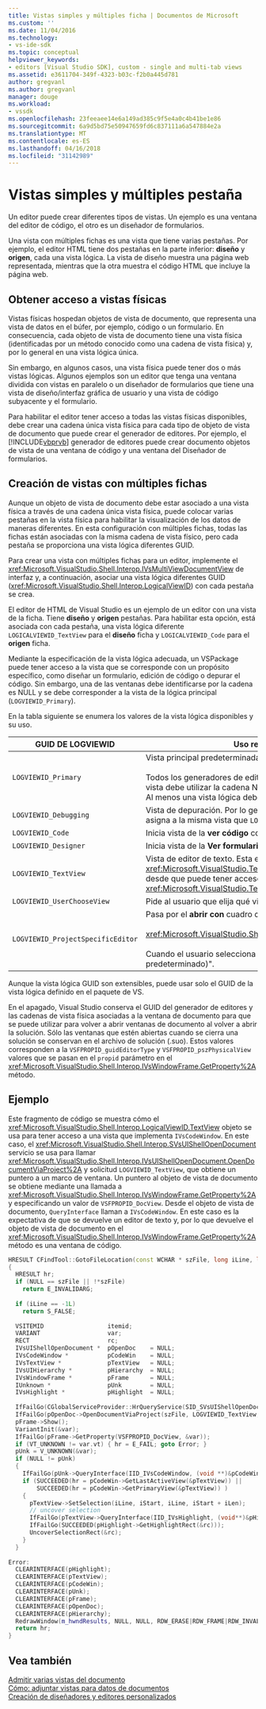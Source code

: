 ```yaml
---
title: Vistas simples y múltiples ficha | Documentos de Microsoft
ms.custom: ''
ms.date: 11/04/2016
ms.technology:
- vs-ide-sdk
ms.topic: conceptual
helpviewer_keywords:
- editors [Visual Studio SDK], custom - single and multi-tab views
ms.assetid: e3611704-349f-4323-b03c-f2b0a445d781
author: gregvanl
ms.author: gregvanl
manager: douge
ms.workload:
- vssdk
ms.openlocfilehash: 23feeaee14e6a149ad385c9f5e4a0c4b41be1e86
ms.sourcegitcommit: 6a9d5bd75e50947659fd6c837111a6a547884e2a
ms.translationtype: MT
ms.contentlocale: es-ES
ms.lasthandoff: 04/16/2018
ms.locfileid: "31142989"
---
```

# <a name="single-and-multi-tab-views"></a>Vistas simples y múltiples pestaña
Un editor puede crear diferentes tipos de vistas. Un ejemplo es una ventana del editor de código, el otro es un diseñador de formularios.  
  
 Una vista con múltiples fichas es una vista que tiene varias pestañas. Por ejemplo, el editor HTML tiene dos pestañas en la parte inferior: **diseño** y **origen**, cada una vista lógica. La vista de diseño muestra una página web representada, mientras que la otra muestra el código HTML que incluye la página web.  
  
## <a name="accessing-physical-views"></a>Obtener acceso a vistas físicas  
 Vistas físicas hospedan objetos de vista de documento, que representa una vista de datos en el búfer, por ejemplo, código o un formulario. En consecuencia, cada objeto de vista de documento tiene una vista física (identificadas por un método conocido como una cadena de vista física) y, por lo general en una vista lógica única.  
  
 Sin embargo, en algunos casos, una vista física puede tener dos o más vistas lógicas. Algunos ejemplos son un editor que tenga una ventana dividida con vistas en paralelo o un diseñador de formularios que tiene una vista de diseño/interfaz gráfica de usuario y una vista de código subyacente y el formulario.  
  
 Para habilitar el editor tener acceso a todas las vistas físicas disponibles, debe crear una cadena única vista física para cada tipo de objeto de vista de documento que puede crear el generador de editores. Por ejemplo, el [!INCLUDE[vbprvb](../code-quality/includes/vbprvb_md.md)] generador de editores puede crear documento objetos de vista de una ventana de código y una ventana del Diseñador de formularios.  
  
## <a name="creating-multi-tabbed-views"></a>Creación de vistas con múltiples fichas  
 Aunque un objeto de vista de documento debe estar asociado a una vista física a través de una cadena única vista física, puede colocar varias pestañas en la vista física para habilitar la visualización de los datos de maneras diferentes. En esta configuración con múltiples fichas, todas las fichas están asociadas con la misma cadena de vista físico, pero cada pestaña se proporciona una vista lógica diferentes GUID.  
  
 Para crear una vista con múltiples fichas para un editor, implemente el <xref:Microsoft.VisualStudio.Shell.Interop.IVsMultiViewDocumentView> de interfaz y, a continuación, asociar una vista lógica diferentes GUID (<xref:Microsoft.VisualStudio.Shell.Interop.LogicalViewID>) con cada pestaña se crea.  
  
 El editor de HTML de Visual Studio es un ejemplo de un editor con una vista de la ficha. Tiene **diseño** y **origen** pestañas. Para habilitar esta opción, está asociada con cada pestaña, una vista lógica diferente `LOGICALVIEWID_TextView` para el **diseño** ficha y `LOGICALVIEWID_Code` para el **origen** ficha.  
  
 Mediante la especificación de la vista lógica adecuada, un VSPackage puede tener acceso a la vista que se corresponde con un propósito específico, como diseñar un formulario, edición de código o depurar el código. Sin embargo, una de las ventanas debe identificarse por la cadena es NULL y se debe corresponder a la vista de la lógica principal (`LOGVIEWID_Primary`).  
  
 En la tabla siguiente se enumera los valores de la vista lógica disponibles y su uso.  
  
|GUID DE LOGVIEWID|Uso recomendado|  
|--------------------|---------------------|  
|`LOGVIEWID_Primary`|Vista principal predeterminada del generador de editores.<br /><br /> Todos los generadores de editores deben admitir este valor. Esta vista debe utilizar la cadena NULL como su cadena de vista física. Al menos una vista lógica debe establecerse en este valor.|  
|`LOGVIEWID_Debugging`|Vista de depuración. Por lo general, `LOGVIEWID_Debugging` se asigna a la misma vista que `LOGVIEWID_Code`.|  
|`LOGVIEWID_Code`|Inicia vista de la **ver código** comando.|  
|`LOGVIEWID_Designer`|Inicia vista de la **Ver formulario** comando.|  
|`LOGVIEWID_TextView`|Vista de editor de texto. Esta es la vista que devuelve <xref:Microsoft.VisualStudio.TextManager.Interop.IVsCodeWindow>, desde que puede tener acceso a <xref:Microsoft.VisualStudio.TextManager.Interop.IVsTextView>.|  
|`LOGVIEWID_UserChooseView`|Pide al usuario que elija qué vista se debe para usar.|  
|`LOGVIEWID_ProjectSpecificEditor`|Pasa por el **abrir con** cuadro de diálogo<br /><br /> <xref:Microsoft.VisualStudio.Shell.Interop.IVsProject.OpenItem%2A><br /><br /> Cuando el usuario selecciona la entrada "(editor de proyectos predeterminado)".|  
  
 Aunque la vista lógica GUID son extensibles, puede usar solo el GUID de la vista lógica definido en el paquete de VS.  
  
 En el apagado, Visual Studio conserva el GUID del generador de editores y las cadenas de vista física asociadas a la ventana de documento para que se puede utilizar para volver a abrir ventanas de documento al volver a abrir la solución. Sólo las ventanas que estén abiertas cuando se cierra una solución se conservan en el archivo de solución (.suo). Estos valores corresponden a la `VSFPROPID_guidEditorType` y `VSFPROPID_pszPhysicalView` valores que se pasan en el `propid` parámetro en el <xref:Microsoft.VisualStudio.Shell.Interop.IVsWindowFrame.GetProperty%2A> método.  
  
## <a name="example"></a>Ejemplo  
 Este fragmento de código se muestra cómo el <xref:Microsoft.VisualStudio.Shell.Interop.LogicalViewID.TextView> objeto se usa para tener acceso a una vista que implementa `IVsCodeWindow`. En este caso, el <xref:Microsoft.VisualStudio.Shell.Interop.SVsUIShellOpenDocument> servicio se usa para llamar <xref:Microsoft.VisualStudio.Shell.Interop.IVsUIShellOpenDocument.OpenDocumentViaProject%2A> y solicitud `LOGVIEWID_TextView`, que obtiene un puntero a un marco de ventana. Un puntero al objeto de vista de documento se obtiene mediante una llamada a <xref:Microsoft.VisualStudio.Shell.Interop.IVsWindowFrame.GetProperty%2A> y especificando un valor de `VSFPROPID_DocView`. Desde el objeto de vista de documento, `QueryInterface` llaman a `IVsCodeWindow`. En este caso es la expectativa de que se devuelve un editor de texto y, por lo que devuelve el objeto de vista de documento en el <xref:Microsoft.VisualStudio.Shell.Interop.IVsWindowFrame.GetProperty%2A> método es una ventana de código.  
  
```cpp  
HRESULT CFindTool::GotoFileLocation(const WCHAR * szFile, long iLine, long iStart, long iLen)  
{  
  HRESULT hr;  
  if (NULL == szFile || !*szFile)  
    return E_INVALIDARG;  
  
  if (iLine == -1L)  
    return S_FALSE;  
  
  VSITEMID                  itemid;  
  VARIANT                   var;  
  RECT                      rc;  
  IVsUIShellOpenDocument *  pOpenDoc    = NULL;  
  IVsCodeWindow *           pCodeWin    = NULL;  
  IVsTextView *             pTextView   = NULL;  
  IVsUIHierarchy *          pHierarchy  = NULL;  
  IVsWindowFrame *          pFrame      = NULL;  
  IUnknown *                pUnk        = NULL;  
  IVsHighlight *            pHighlight  = NULL;  
  
  IfFailGo(CGlobalServiceProvider::HrQueryService(SID_SVsUIShellOpenDocument, IID_IVsUIShellOpenDocument, (void **)&pOpenDoc));  
  IfFailGo(pOpenDoc->OpenDocumentViaProject(szFile, LOGVIEWID_TextView, NULL, &pHierarchy, &itemid, &pFrame));  
  pFrame->Show();  
  VariantInit(&var);  
  IfFailGo(pFrame->GetProperty(VSFPROPID_DocView, &var));  
  if (VT_UNKNOWN != var.vt) { hr = E_FAIL; goto Error; }  
  pUnk = V_UNKNOWN(&var);  
  if (NULL != pUnk)  
  {  
    IfFailGo(pUnk->QueryInterface(IID_IVsCodeWindow, (void **)&pCodeWin));  
    if (SUCCEEDED(hr = pCodeWin->GetLastActiveView(&pTextView)) ||  
        SUCCEEDED(hr = pCodeWin->GetPrimaryView(&pTextView)) )  
    {  
      pTextView->SetSelection(iLine, iStart, iLine, iStart + iLen);  
      // uncover selection  
      IfFailGo(pTextView->QueryInterface(IID_IVsHighlight, (void**)&pHighlight));  
      IfFailGo(SUCCEEDED(pHighlight->GetHighlightRect(&rc)));  
      UncoverSelectionRect(&rc);  
    }  
  }  
  
Error:  
  CLEARINTERFACE(pHighlight);  
  CLEARINTERFACE(pTextView);  
  CLEARINTERFACE(pCodeWin);  
  CLEARINTERFACE(pUnk);  
  CLEARINTERFACE(pFrame);  
  CLEARINTERFACE(pOpenDoc);  
  CLEARINTERFACE(pHierarchy);  
  RedrawWindow(m_hwndResults, NULL, NULL, RDW_ERASE|RDW_FRAME|RDW_INVALIDATE|RDW_ALLCHILDREN);  
  return hr;  
}  
```  
  
## <a name="see-also"></a>Vea también  
 [Admitir varias vistas del documento](../extensibility/supporting-multiple-document-views.md)   
 [Cómo: adjuntar vistas para datos de documentos](../extensibility/how-to-attach-views-to-document-data.md)   
 [Creación de diseñadores y editores personalizados](../extensibility/creating-custom-editors-and-designers.md)